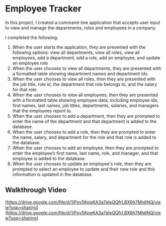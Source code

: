 # Employee Tracker

In this project, I created a command-line application that accepts user input to view and manage the departments, roles and employees in a company.

I completed the following:

1. When the user starts the application, they are presented with the following options: view all departments, view all roles, view all employees, add a department, add a role, add an employee, and update an employee role
2. When the user chooses to view all departments, they are presented with a formatted table showing department names and department ids.
3. When the user chooses to view all roles, then they are presented with the job title, role id, the department that role belongs to, and the salary for that role.
4. When the user chooses to view all employees, then they are presented with a formatted table showing employee data, including employee ids, first names, last names, job titles, departments, salaries, and managers that the employees report to.
5. When the user chooses to add a department, then they are prompted to enter the name of the department and that department is added to the database.
6. When the user chooses to add a role, then they are prompted to enter the name, salary, and department for the role and that role is added to the database.
7. When the user chooses to add an employee, then they are prompted to enter the employee’s first name, last name, role, and manager, and that employee is added to the database.
8. When the user chooses to update an employee's role, then they are prompted to select an employee to update and their new role and this information is updated in the database.

## Walkthrough Video

[https://drive.google.com/file/d/1iPov5KpgKA3a7eleQQfrLBX6h7MtdjNQ/view?usp=sharing](https://drive.google.com/file/d/1iPov5KpgKA3a7eleQQfrLBX6h7MtdjNQ/view?usp=sharing)
